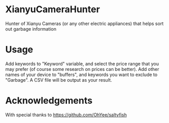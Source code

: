 # XianyuCameraHunter
Hunter of Xianyu Cameras (or any other electric appliances) that helps sort out garbage information

# Usage
Add keywords to "Keyword" variable, and select the price range that you may prefer (of course some research on prices can be better).
Add other names of your device to "buffers", and keywords you want to exclude to "Garbage".
A CSV file will be output as your result.

# Acknowledgements
With special thanks to https://github.com/OhYee/saltyfish
